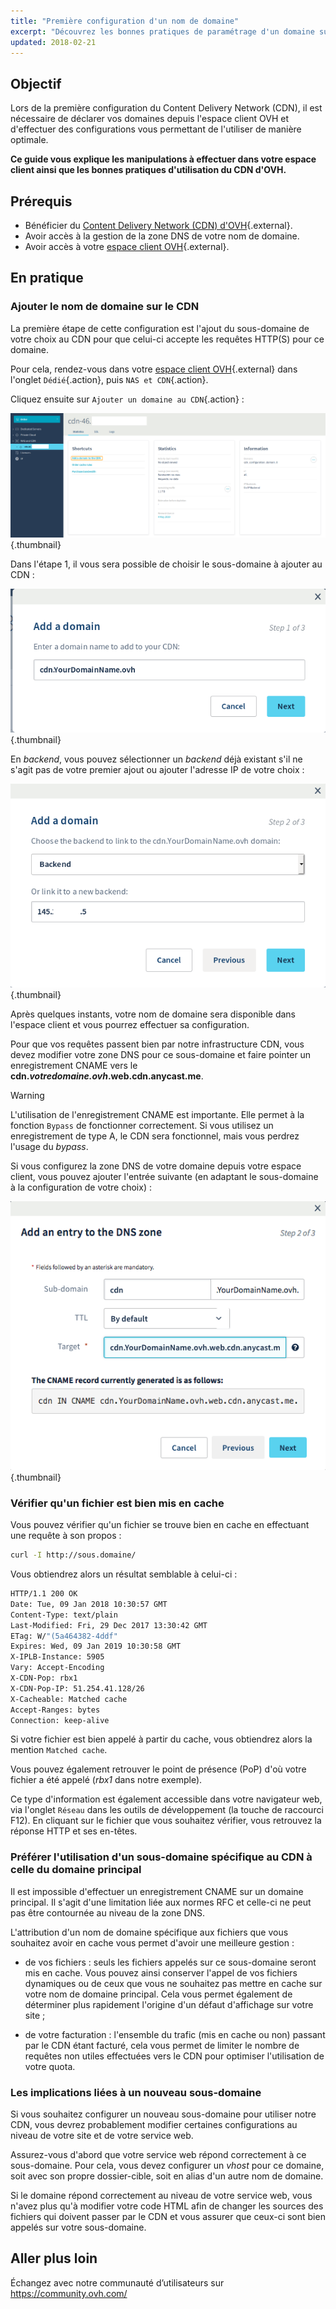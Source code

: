 ```yaml
---
title: "Première configuration d'un nom de domaine"
excerpt: "Découvrez les bonnes pratiques de paramétrage d'un domaine sur votre CDN OVH"
updated: 2018-02-21
---
```



## Objectif

Lors de la première configuration du Content Delivery Network (CDN), il est nécessaire de déclarer vos domaines depuis l'espace client OVH et d'effectuer des configurations vous permettant de l'utiliser de manière optimale.

**Ce guide vous explique les manipulations à effectuer dans votre espace client ainsi que les bonnes pratiques d'utilisation du CDN d'OVH.**


## Prérequis

- Bénéficier du [Content Delivery Network (CDN) d'OVH](https://www.ovh.com/fr/cdn/){.external}.
- Avoir accès à la gestion de la zone DNS de votre nom de domaine.
- Avoir accès à votre [espace client OVH](https://www.ovh.com/auth/?action=gotomanager&from=https://www.ovh.com/fr/&ovhSubsidiary=fr){.external}.

## En pratique

### Ajouter le nom de domaine sur le CDN

La première étape de cette configuration est l'ajout du sous-domaine de votre choix au CDN pour que celui-ci accepte les requêtes HTTP(S) pour ce domaine.

Pour cela, rendez-vous dans votre [espace client OVH](https://www.ovh.com/auth/?action=gotomanager&from=https://www.ovh.com/fr/&ovhSubsidiary=fr){.external} dans l'onglet `Dédié`{.action}, puis `NAS et CDN`{.action}.

Cliquez ensuite sur `Ajouter un domaine au CDN`{.action} :

![Espace client CDN](images/cdn_customer_panel.png){.thumbnail}

Dans l'étape 1, il vous sera possible de choisir le sous-domaine à ajouter au CDN :

![Ajouter un sous-domaine sur le CDN](images/add_cdn_domain_step_1.png){.thumbnail}

En *backend*, vous pouvez sélectionner un *backend* déjà existant s'il ne s'agit pas de votre premier ajout ou ajouter l'adresse IP de votre choix :

![Ajouter un backend](images/add_cdn_domain_step_2.png){.thumbnail}

Après quelques instants, votre nom de domaine sera disponible dans l'espace client et vous pourrez effectuer sa configuration.

Pour que vos requêtes passent bien par notre infrastructure CDN, vous devez modifier votre zone DNS pour ce sous-domaine et faire pointer un enregistrement CNAME vers le **cdn.*votredomaine.ovh*.web.cdn.anycast.me**.


> [!warning]
>
> L'utilisation de l'enregistrement CNAME est importante. Elle permet à la fonction `Bypass` de fonctionner correctement. Si vous utilisez un enregistrement de type A, le CDN sera fonctionnel, mais vous perdrez l'usage du *bypass*.
>

Si vous configurez la zone DNS de votre domaine depuis votre espace client, vous pouvez ajouter l'entrée suivante (en adaptant le sous-domaine à la configuration de votre choix) :

![Nom de photo](images/cname_field.png){.thumbnail}

 

### Vérifier qu'un fichier est bien mis en cache
Vous pouvez vérifier qu'un fichier se trouve bien en cache en effectuant une requête à son propos :

```sh
curl -I http://sous.domaine/
```

Vous obtiendrez alors un résultat semblable à celui-ci :

```bash
HTTP/1.1 200 OK
Date: Tue, 09 Jan 2018 10:30:57 GMT
Content-Type: text/plain
Last-Modified: Fri, 29 Dec 2017 13:30:42 GMT
ETag: W/"(5a464382-4ddf"
Expires: Wed, 09 Jan 2019 10:30:58 GMT
X-IPLB-Instance: 5905
Vary: Accept-Encoding
X-CDN-Pop: rbx1
X-CDN-Pop-IP: 51.254.41.128/26
X-Cacheable: Matched cache
Accept-Ranges: bytes
Connection: keep-alive
```

Si votre fichier est bien appelé à partir du cache, vous obtiendrez alors la mention `Matched cache`.

Vous pouvez également retrouver le point de présence (PoP) d'où votre fichier a été appelé (*rbx1* dans notre exemple).

Ce type d'information est également accessible dans votre navigateur web, via l'onglet `Réseau` dans les outils de développement (la touche de raccourci F12). En cliquant sur le fichier que vous souhaitez vérifier, vous retrouvez la réponse HTTP et ses en-têtes.


### Préférer l'utilisation d'un sous-domaine spécifique au CDN à celle du domaine principal

Il est impossible d'effectuer un enregistrement CNAME sur un domaine principal. Il s'agit d'une limitation liée aux normes RFC et celle-ci ne peut pas être contournée au niveau de la zone DNS.

L'attribution d'un nom de domaine spécifique aux fichiers que vous souhaitez avoir en cache vous permet d'avoir une meilleure gestion :

- de vos fichiers : seuls les fichiers appelés sur ce sous-domaine seront mis en cache. Vous pouvez ainsi conserver l'appel de vos fichiers dynamiques ou de ceux que vous ne souhaitez pas mettre en cache sur votre nom de domaine principal. Cela vous permet également de déterminer plus rapidement l'origine d'un défaut d'affichage sur votre site ;

- de votre facturation : l'ensemble du trafic (mis en cache ou non) passant par le CDN étant facturé, cela vous permet de limiter le nombre de requêtes non utiles effectuées vers le CDN pour optimiser l'utilisation de votre quota.


### Les implications liées à un nouveau sous-domaine

Si vous souhaitez configurer un nouveau sous-domaine pour utiliser notre CDN, vous devrez probablement modifier certaines configurations au niveau de votre site et de votre service web.

Assurez-vous d'abord que votre service web répond correctement à ce sous-domaine. Pour cela, vous devez configurer un *vhost* pour ce domaine, soit avec son propre dossier-cible, soit en alias d'un autre nom de domaine.

Si le domaine répond correctement au niveau de votre service web, vous n'avez plus qu'à modifier votre code HTML afin de changer les sources des fichiers qui doivent passer par le CDN et vous assurer que ceux-ci sont bien appelés sur votre sous-domaine.

 
## Aller plus loin

Échangez avec notre communauté d’utilisateurs sur <https://community.ovh.com/>